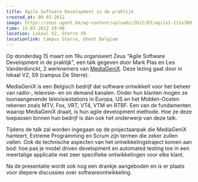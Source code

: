 ```yaml
---
title: Agile Software Development in de praktijk
created_at: 09-03-2012
image: https://zeus.ugent.be/wp-content/uploads/2012/03/agile1-212x300.png
time: 15-03-2012 19:00
location: Lokaal V2, Sterre S9
locationlink: Campus Sterre, Ghent Belgium
---
```


Op donderdag 15 maart om 19u organiseert Zeus "Agile Software Development in de praktijk", een talk gegeven door Mark Plas en Leo Vanderdonckt, 2 werknemers van [MediaGeniX](https://www.mediagenix.tv/documents/home.xml?lang=en). Deze lezing gaat door in lokaal V2, S9 (campus De Sterre).

MediaGeniX is een Belgisch bedrijf dat software ontwikkelt voor het beheer van radio-, televisie- en on demand kanalen. Onder hun klanten mogen ze toonaangevende televisiestations in Europa, US en het Midden-Oosten rekenen zoals MTV, Fox, VRT, VT4, VTM en RTBF. Een van de fundamenten waarop MediaGeniX draait, is hun agile development methode. Hoe ze deze toepassen binnen hun bedrijf is dan ook het onderwerp van deze talk.

Tijdens de talk zal worden ingegaan op de projectaanpak die MediaGeniX hanteert, Extreme Programming en Scrum zijn termen die zeker zullen vallen. Ook de technische aspecten van het ontwikkelingstraject komen aan bod: hoe pas je model driven development en automated testing toe in een meertalige applicatie met zeer specifieke ontwikkelingen voor elke klant.

Na de presentatie wordt ook nog een drankje aangeboden en is er plaats voor diepere discussies over softwareontwikkeling.
